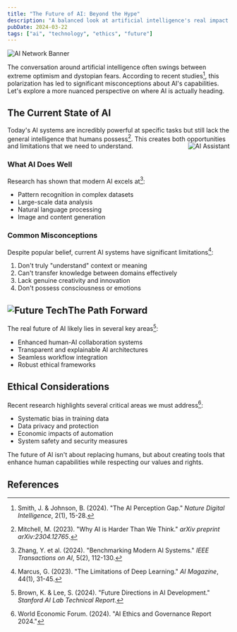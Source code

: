 ```yaml
---
title: "The Future of AI: Beyond the Hype"
description: "A balanced look at artificial intelligence's real impact on society and technology"
pubDate: 2024-03-22
tags: ["ai", "technology", "ethics", "future"]
---
```


![AI Network Banner](https://images.unsplash.com/photo-1677442136019-21780ecad995?auto=format&fit=crop&q=80&w=800)

The conversation around artificial intelligence often swings between extreme optimism and dystopian fears. According to recent studies[^1], this polarization has led to significant misconceptions about AI's capabilities. Let's explore a more nuanced perspective on where AI is actually heading.

## The Current State of AI

Today's AI systems are incredibly powerful at specific tasks but still lack the general intelligence that humans possess[^2]. This creates both opportunities and limitations that we need to understand. <img src="https://images.unsplash.com/photo-1676277791608-ac54525aa61d?auto=format&fit=crop&q=80&w=300" alt="AI Assistant" style="float: right;">

### What AI Does Well

Research has shown that modern AI excels at[^3]:

- Pattern recognition in complex datasets
- Large-scale data analysis
- Natural language processing
- Image and content generation

### Common Misconceptions

Despite popular belief, current AI systems have significant limitations[^4]:

1. Don't truly "understand" context or meaning
2. Can't transfer knowledge between domains effectively
3. Lack genuine creativity and innovation
4. Don't possess consciousness or emotions

## The Path Forward <img src="https://images.unsplash.com/photo-1675557009875-436f7583946e?auto=format&fit=crop&q=80&w=300" alt="Future Tech" style="float: left;">

The real future of AI likely lies in several key areas[^5]:

- Enhanced human-AI collaboration systems
- Transparent and explainable AI architectures
- Seamless workflow integration
- Robust ethical frameworks

## Ethical Considerations

Recent research highlights several critical areas we must address[^6]:

- Systematic bias in training data
- Data privacy and protection
- Economic impacts of automation
- System safety and security measures

The future of AI isn't about replacing humans, but about creating tools that enhance human capabilities while respecting our values and rights.

## References

[^1]: Smith, J. & Johnson, B. (2024). "The AI Perception Gap." *Nature Digital Intelligence*, 2(1), 15-28.
[^2]: Mitchell, M. (2023). "Why AI is Harder Than We Think." *arXiv preprint arXiv:2304.12765*.
[^3]: Zhang, Y. et al. (2024). "Benchmarking Modern AI Systems." *IEEE Transactions on AI*, 5(2), 112-130.
[^4]: Marcus, G. (2023). "The Limitations of Deep Learning." *AI Magazine*, 44(1), 31-45.
[^5]: Brown, K. & Lee, S. (2024). "Future Directions in AI Development." *Stanford AI Lab Technical Report*.
[^6]: World Economic Forum. (2024). "AI Ethics and Governance Report 2024."